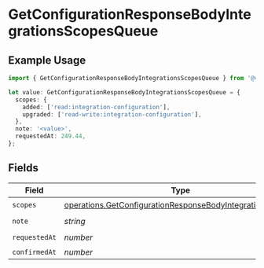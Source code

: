 # GetConfigurationResponseBodyIntegrationsScopesQueue

## Example Usage

```typescript
import { GetConfigurationResponseBodyIntegrationsScopesQueue } from '@vercel/client/models/operations';

let value: GetConfigurationResponseBodyIntegrationsScopesQueue = {
  scopes: {
    added: ['read:integration-configuration'],
    upgraded: ['read-write:integration-configuration'],
  },
  note: '<value>',
  requestedAt: 249.44,
};
```

## Fields

| Field         | Type                                                                                                                                   | Required           | Description |
| ------------- | -------------------------------------------------------------------------------------------------------------------------------------- | ------------------ | ----------- |
| `scopes`      | [operations.GetConfigurationResponseBodyIntegrationsScopes](../../models/operations/getconfigurationresponsebodyintegrationsscopes.md) | :heavy_check_mark: | N/A         |
| `note`        | _string_                                                                                                                               | :heavy_check_mark: | N/A         |
| `requestedAt` | _number_                                                                                                                               | :heavy_check_mark: | N/A         |
| `confirmedAt` | _number_                                                                                                                               | :heavy_minus_sign: | N/A         |
